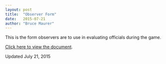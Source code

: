 ```yaml
---
layout: post
title:  "Observer Form"
date:   2015-07-21
author: "Bruce Maurer"
---
```


This is the form observers are to use in evaluating officials during the game.

[Click here to view the document](https://storage.googleapis.com/ohsaa-websites/observers/observer_form_2015.pdf).

Updated July 21, 2015
